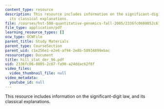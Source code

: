```yaml
---
content_type: resource
description: This resource includes information on the significant-digit law, and
  its classical explanations.
file: /courses/hst-508-quantitative-genomics-fall-2005/2336fc0608052c67fa90a24ddac62f6f_hill_stat_der_96.pdf
file_type: application/pdf
learning_resource_types: []
ocw_type: OCWFile
parent_title: Study Materials
parent_type: CourseSection
parent_uid: c1e256e1-e2e6-af94-2e8b-58934899ebac
resourcetype: Document
title: hill_stat_der_96.pdf
uid: 2336fc06-0805-2c67-fa90-a24ddac62f6f
video_files:
  video_thumbnail_file: null
video_metadata:
  youtube_id: null
---
```

This resource includes information on the significant-digit law, and its classical explanations.

